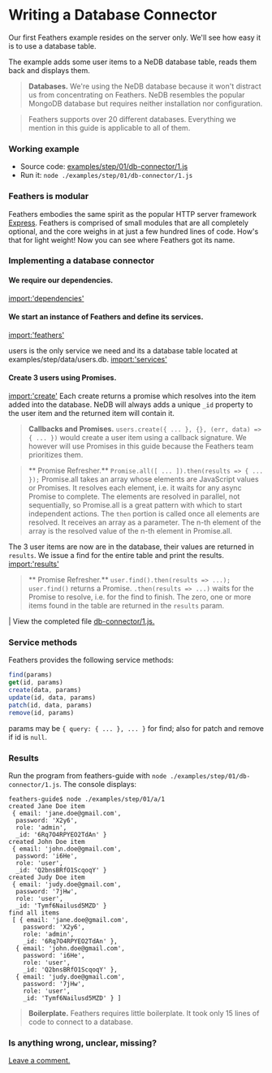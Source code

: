 # Writing a Database Connector

Our first Feathers example resides on the server only.
We'll see how easy it is to use a database table.

The example adds some user items to a NeDB database table,
reads them back and displays them.

> **Databases.** We're using the NeDB database because it won't distract us
from concentrating on Feathers. NeDB resembles the popular MongoDB database
but requires neither installation nor configuration.

> Feathers supports over 20 different databases.
Everything we mention in this guide is applicable to all of them.

### Working example

- Source code: [examples/step/01/db-connector/1.js](https://github.com/feathersjs/feathers-guide/blob/master/examples/step/01/db-connector/1.js)
- Run it: `node ./examples/step/01/db-connector/1.js`

### Feathers is modular

Feathers embodies the same spirit as the popular HTTP server framework
[Express](http://expressjs.com/).
Feathers is comprised of small modules that are all completely optional,
and the core weighs in at just a few hundred lines of code.
How's that for light weight!
Now you can see where Feathers got its name.

### Implementing a database connector


#### We require our dependencies.
[import:'dependencies'](../../examples/step/01/db-connector/1.js)

#### We start an instance of Feathers and define its services.
[import:'feathers'](../../examples/step/01/db-connector/1.js)

users is the only service we need  and its a database table located at examples/step/data/users.db.
[import:'services'](../../examples/step/01/db-connector/1.js)

#### Create 3 users using Promises.
[import:'create'](../../examples/step/01/db-connector/1.js)
Each create returns a promise which resolves into the item added into the database.
NeDB will always adds a unique `_id` property to the user item and the returned item will contain it.

> **Callbacks and Promises.**
`users.create({ ... }, {}, (err, data) => { ... })`
would create a user item using a callback signature.
We however will use Promises in this guide because the
Feathers team prioritizes them.

> ** Promise Refresher.** `Promise.all([ ... ]).then(results => { ... });`
Promise.all takes an array whose elements are JavaScript values or Promises.
It resolves each element, i.e. it waits for any async Promise to complete.
The elements are resolved in parallel, not sequentially,
so Promise.all is a great pattern with which to start independent actions.
The `then` portion is called once all elements are resolved.
It receives an array as a parameter.
The n-th element of the array is the resolved value of the n-th element in Promise.all.


The 3 user items are now are in the database, their values are returned in `results`.
We issue a find for the entire table and print the results.
[import:'results'](../../examples/step/01/db-connector/1.js)

> ** Promise Refresher.** `user.find().then(results => ...);`
`user.find()` returns a Promise. `.then(results => ...)` waits for the Promise to resolve,
i.e. for the find to finish.
The zero, one or more items found in the table are returned in the `results` param.

| View the completed file [db-connector/1.js.](https://github.com/feathersjs/feathers-guide/blob/master/examples/step/01/db-connector/1.js)

### Service methods

Feathers provides the following service methods:
```javascript
find(params)
get(id, params)
create(data, params)
update(id, data, params)
patch(id, data, params)
remove(id, params)
```

params may be `{ query: { ... }, ... }` for find;
also for patch and remove if id is `null`.

### Results

Run the program from feathers-guide with `node ./examples/step/01/db-connector/1.js`.
The console displays:

```text
feathers-guide$ node ./examples/step/01/a/1
created Jane Doe item
 { email: 'jane.doe@gmail.com',
  password: 'X2y6',
  role: 'admin',
  _id: '6Rq7O4RPYEO2TdAn' }
created John Doe item
 { email: 'john.doe@gmail.com',
  password: 'i6He',
  role: 'user',
  _id: 'Q2bnsBRfO1ScqoqY' }
created Judy Doe item
 { email: 'judy.doe@gmail.com',
  password: '7jHw',
  role: 'user',
  _id: 'Tymf6Nailusd5MZD' }
find all items
 [ { email: 'jane.doe@gmail.com',
    password: 'X2y6',
    role: 'admin',
    _id: '6Rq7O4RPYEO2TdAn' },
  { email: 'john.doe@gmail.com',
    password: 'i6He',
    role: 'user',
    _id: 'Q2bnsBRfO1ScqoqY' },
  { email: 'judy.doe@gmail.com',
    password: '7jHw',
    role: 'user',
    _id: 'Tymf6Nailusd5MZD' } ]
```

> **Boilerplate.** Feathers requires little boilerplate.
It took only 15 lines of code to connect to a database.

### Is anything wrong, unclear, missing?
[Leave a comment.](https://github.com/feathersjs/feathers-guide/issues/new?title=Comment:Step-Basic-Db-connector&body=Comment:Step-Basic-Db-connector)
